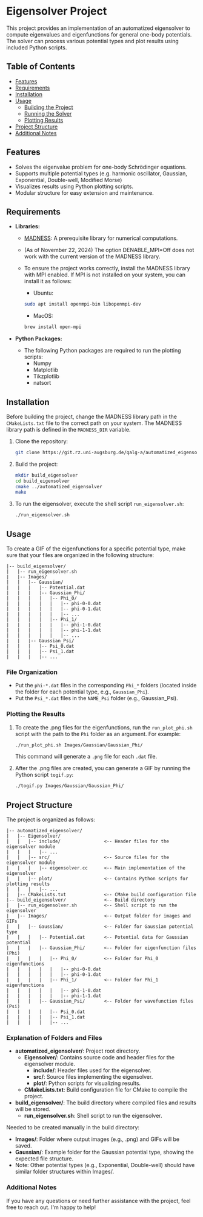 # Eigensolver Project

This project provides an implementation of an automatized eigensolver to compute eigenvalues and eigenfunctions for general one-body potentials. The solver can process various potential types and plot results using included Python scripts.


## Table of Contents
- [Features](#features)
- [Requirements](#requirements)
- [Installation](#installation)
- [Usage](#usage)
    - [Building the Project](#building-the-project)
    - [Running the Solver](#running-the-solver)
    - [Plotting Results](#plotting-results)
- [Project Structure](#project-structure)
- [Additional Notes](#additional-notes)

## Features
- Solves the eigenvalue problem for one-body Schrödinger equations.
- Supports multiple potential types (e.g. harmonic oscillator, Gaussian, Exponential, Double-well, Modified Morse)
- Visualizes results using Python plotting scripts.
- Modular structure for easy extension and maintenance.

## Requirements
- **Libraries:**
    - [MADNESS](https://github.com/m-a-d-n-e-s-s/madness): A prerequisite library for numerical computations.
    - (As of November 22, 2024) The option DENABLE_MPI=Off does not work with the current version of the MADNESS library.
    - To ensure the project works correctly, install the MADNESS library with MPI enabled. If MPI is not installed on your system, you can install it as follows:
        - Ubuntu: 

        ```bash
        sudo apt install openmpi-bin libopenmpi-dev
        ```
        - MacOS:

        ```bash
        brew install open-mpi
        ```

- **Python Packages:**
    - The following Python packages are required to run the plotting scripts:
        - Numpy
        - Matplotlib
        - Tikzplotlib
        - natsort

## Installation
Before building the project, change the MADNESS library path in the `CMakeLists.txt` file to the correct path on your system. The MADNESS library path is defined in the `MADNESS_DIR` variable.

1. Clone the repository:

    ```bash
    git clone https://git.rz.uni-augsburg.de/qalg-a/automatized_eigensolver.git
    ```
2. Build the project:

    ```bash
    mkdir build_eigensolver
    cd build_eigensolver
    cmake ../automatized_eigensolver
    make
    ```
3. To run the eigensolver, execute the shell script `run_eigensolver.sh`:

    ```bash
    ./run_eigensolver.sh
    ```

## Usage
To create a GIF of the eigenfunctions for a specific potential type, make sure that your files are organized in the following structure:

```
|-- build_eigensolver/
|   |-- run_eigensolver.sh
|   |-- Images/               
|   |   |-- Gaussian/
|   |   |   |-- Potential.dat
|   |   |   |-- Gaussian_Phi/
|   |   |   |   |-- Phi_0/
|   |   |   |   |   |-- phi-0-0.dat
|   |   |   |   |   |-- phi-0-1.dat
|   |   |   |   |   |-- ...
|   |   |   |   |-- Phi_1/
|   |   |   |   |   |-- phi-1-0.dat
|   |   |   |   |   |-- phi-1-1.dat
|   |   |   |   |   |-- ...
|   |   |-- Gaussian_Psi/
|   |   |   |-- Psi_0.dat
|   |   |   |-- Psi_1.dat
|   |   |   |-- ...
```
### File Organization
- Put the `phi-*.dat` files in the corresponding `Phi_*` folders (located inside the folder for each potential type, e.g., `Gaussian_Phi`).
- Put the `Psi_*.dat` files in the `NAME_Psi` folder (e.g., Gaussian_Psi).

### Plotting the Results
1. To create the .png files for the eigenfunctions, run the `run_plot_phi.sh` script with the path to the `Phi` folder as an argument. For example:

    ```bash
    ./run_plot_phi.sh Images/Gaussian/Gaussian_Phi/
    ```
    
    This command will generate a `.png` file for each `.dat` file.
    
2. After the .png files are created, you can generate a GIF by running the Python script `togif.py`:

    ```bash
    ./togif.py Images/Gaussian/Gaussian_Phi/
    ```

## Project Structure
The project is organized as follows:

```
|-- automatized_eigensolver/
|   |-- Eigensolver/
|   |   |-- include/                <-- Header files for the eigensolver module
|   |   |   |-- ...
|   |   |-- src/                    <-- Source files for the eigensolver module
|   |   |   |-- eigensolver.cc      <-- Main implementation of the eigensolver
|   |   |-- plot/                   <-- Contains Python scripts for plotting results
|   |   |   |-- ...
|   |-- CMakeLists.txt              <-- CMake build configuration file
|-- build_eigensolver/              <-- Build directory
|   |-- run_eigensolver.sh          <-- Shell script to run the eigensolver
|   |-- Images/                     <-- Output folder for images and GIFs
|   |   |-- Gaussian/               <-- Folder for Gaussian potential type
|   |   |   |-- Potential.dat       <-- Potential data for Gaussian potential
|   |   |   |-- Gaussian_Phi/       <-- Folder for eigenfunction files (Phi)
|   |   |   |   |-- Phi_0/          <-- Folder for Phi_0 eigenfunctions
|   |   |   |   |   |-- phi-0-0.dat 
|   |   |   |   |   |-- phi-0-1.dat 
|   |   |   |   |-- Phi_1/          <-- Folder for Phi_1 eigenfunctions
|   |   |   |   |   |-- phi-1-0.dat 
|   |   |   |   |   |-- phi-1-1.dat 
|   |   |   |-- Gaussian_Psi/       <-- Folder for wavefunction files (Psi)
|   |   |   |   |-- Psi_0.dat       
|   |   |   |   |-- Psi_1.dat       
|   |   |   |   |-- ...
```

### Explanation of Folders and Files
- **automatized_eigensolver/**: Project root directory.
    - **Eigensolver/**: Contains source code and header files for the eigensolver module.
        - **include/**: Header files used for the eigensolver.
        - **src/**: Source files implementing the eigensolver.
        - **plot/**: Python scripts for visualizing results.
    - **CMakeLists.txt**: Build configuration file for CMake to compile the project.
- **build_eigensolver/**: The build directory where compiled files and results will be stored.
    - **run_eigensolver.sh**: Shell script to run the eigensolver.

Needed to be created manually in the build directory:
- **Images/**: Folder where output images (e.g., .png) and GIFs will be saved.
- **Gaussian/**: Example folder for the Gaussian potential type, showing the expected file structure.
- Note: Other potential types (e.g., Exponential, Double-well) should have similar folder structures within Images/.

### Additional Notes
If you have any questions or need further assistance with the project, feel free to reach out. I'm happy to help!